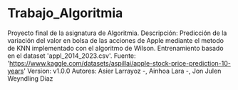 # Trabajo_Algoritmia
Proyecto final de la asignatura de Algoritmia. 
Descripción: Predicción de la variación del valor en bolsa de las acciones de Apple mediante
el metodo de KNN implementado con el algoritmo de Wilson.
Entrenamiento basado en el dataset 'appl_2014_2023.csv'. Fuente: 'https://www.kaggle.com/datasets/aspillai/apple-stock-price-prediction-10-years' 
Version: v1.0.0
Autores: Asier Larrayoz -, Ainhoa Lara -, Jon Julen Weyndling Diaz 